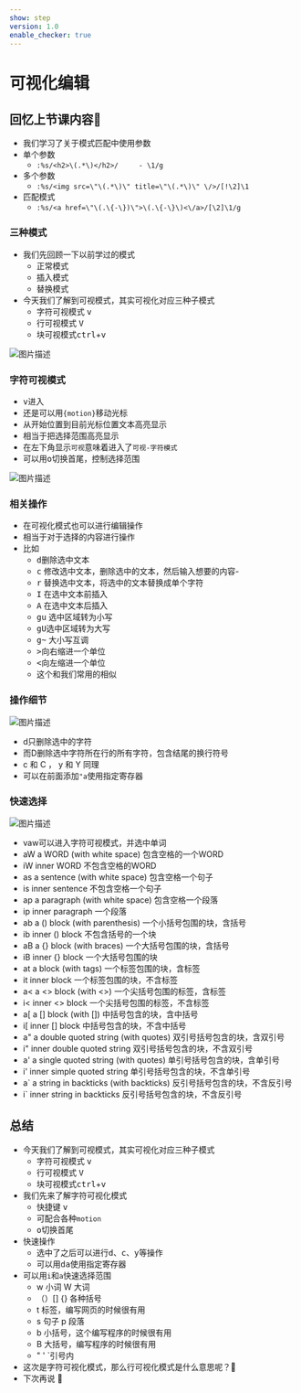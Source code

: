 ```yaml
---
show: step
version: 1.0
enable_checker: true
---
```


# 可视化编辑

## 回忆上节课内容🤔
- 我们学习了关于模式匹配中使用参数
- 单个参数
	- `:%s/<h2>\(.*\)</h2>/		- \1/g`
- 多个参数
	- `:%s/<img src=\"\(.*\)\" title=\"\(.*\)\" \/>/[!\2]\1`
- 匹配模式
	- `:%s/<a href=\"\(.\{-\})\">\(.\{-\}\)<\/a>/[\2]\1/g`

### 三种模式

- 我们先回顾一下以前学过的模式
	- 正常模式
	- 插入模式
	- 替换模式
- 今天我们了解到可视模式，其实可视化对应三种子模式
	- 字符可视模式 <kbd>v</kbd>
	- 行可视模式 <kbd>V</kbd>
	- 块可视模式<kbd>ctrl</kbd>+<kbd>v</kbd>

![图片描述](https://doc.shiyanlou.com/courses/uid1190679-20210202-1612273747706)

### 字符可视模式

-  <kbd>v</kbd>进入
-  还是可以用`{motion}`移动光标
-  从开始位置到目前光标位置文本高亮显示
-  相当于把选择范围高亮显示
-  在左下角显示`可视`意味着进入了`可视-字符模式`
-  可以用<kbd>o</kbd>切换首尾，控制选择范围


![图片描述](https://doc.shiyanlou.com/courses/uid1190679-20210203-1612313769529)

### 相关操作

- 在可视化模式也可以进行编辑操作
- 相当于对于选择的内容进行操作
- 比如
	- <kbd>d</kbd>删除选中文本
	- <kbd>c</kbd> 修改选中文本，删除选中的文本，然后输入想要的内容-
	- <kbd>r</kbd> 替换选中文本，将选中的文本替换成单个字符
	- <kbd>I</kbd> 在选中文本前插入
	- <kbd>A</kbd> 在选中文本后插入
	- <kbd>g</kbd><kbd>u</kbd> 选中区域转为小写
	- <kbd>g</kbd><kbd>U</kbd>选中区域转为大写
	- <kbd>g</kbd><kbd>~</kbd> 大小写互调
	- <kbd>></kbd>向右缩进一个单位
	- <kbd><</kbd>向左缩进一个单位
	- 这个和我们常用的相似
	

### 操作细节

![图片描述](https://doc.shiyanlou.com/courses/uid1190679-20210203-1612314199991)

- d只删除选中的字符
- 而D删除选中字符所在行的所有字符，包含结尾的换行符号
- c 和 C ， y 和 Y 同理
- 可以在前面添加`"a`使用指定寄存器

### 快速选择

![图片描述](https://doc.shiyanlou.com/courses/uid1190679-20210203-1612314500123)

- vaw可以进入字符可视模式，并选中单词
-	aW	a WORD (with white space)	包含空格的一个WORD		
-	iW	inner WORD					不包含空格的WORD
-	as	a sentence (with white space)			包含空格一个句子
-	is	inner sentence							不包含空格一个句子
-	ap	a paragraph (with white space)		包含空格一个段落
-	ip	inner paragraph				一个段落
-	ab	a () block (with parenthesis)	一个小括号包围的块，含括号
-	ib	inner () block					不包含括号的一个块
-	aB	a {} block (with braces)		一个大括号包围的块，含括号
-	iB	inner {} block					一个大括号包围的块
-	at	a <tag> </tag> block (with tags)	一个标签包围的块，含标签
-	it	inner <tag> </tag> block			一个标签包围的块，不含标签
-	a<	a <> block (with <>)				一个尖括号包围的标签，含标签
-	i<	inner <> block			一个尖括号包围的标签，不含标签
-	a[	a [] block (with [])				中括号包含的块，含中括号
-	i[	inner [] block					中括号包含的块，不含中括号
-	a"	a double quoted string (with quotes)		双引号括号包含的块，含双引号
-	i"	inner double quoted string	双引号括号包含的块，不含双引号
-	a'	a single quoted string (with quotes)		单引号括号包含的块，含单引号
-	i'	inner simple quoted string		单引号括号包含的块，不含单引号
-	a`	a string in backticks (with backticks) 反引号括号包含的块，不含反引号
-	i`	inner string in backticks			反引号括号包含的块，不含反引号


## 总结
- 今天我们了解到可视模式，其实可视化对应三种子模式
	- 字符可视模式 <kbd>v</kbd>
	- 行可视模式 <kbd>V</kbd>
	- 块可视模式<kbd>ctrl</kbd>+<kbd>v</kbd>
- 我们先来了解字符可视化模式
	- 快捷键 <kbd>v</kbd>
	- 可配合各种`motion`
	- <kbd>o</kbd>切换首尾
- 快速操作
	- 选中了之后可以进行<kbd>d</kbd>、<kbd>c</kbd>、<kbd>y</kbd>等操作
	- 可以用<kbd>d</kbd><kbd>a</kbd>使用指定寄存器
- 可以用`i`和`a`快速选择范围
	- w 小词 W 大词
	- （）[] {} 各种括号
	- t 标签，编写网页的时候很有用
	- s 句子 p 段落
	- b 小括号，这个编写程序的时候很有用
	- B 大括号，编写程序的时候很有用
	- " ' `引号内 
- 这次是字符可视化模式，那么行可视化模式是什么意思呢？🤔
- 下次再说 👋






